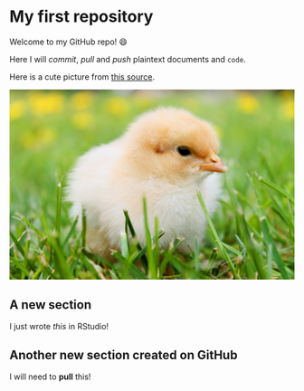 # My first repository

Welcome to my GitHub repo! :smile:

Here I will *commit*, _pull_ and *push* plaintext documents and `code`.    

Here is a cute picture from [this source](https://pixabay.com/en/chicks-feather-chicken-plumage-349035/).

![a chick](chick.jpg)

## A new section

I just wrote *this* in RStudio!

## Another new section created on GitHub

I will need to **pull** this!    

